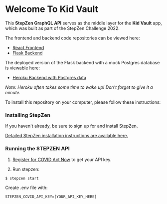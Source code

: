 # Welcome To Kid Vault

This **StepZen GraphQL API** serves as the middle layer for the **Kid Vault** app, which was built as part of the StepZen Challenge 2022.

The frontend and backend code repositories can be viewed here:
- [React Frontend](https://github.com/melawong/mom-api-frontend)
- [Flask Backend](https://github.com/anita-lee/mom_api2)

The deployed version of the Flask backend with a mock Postgres database is viewable here:
- [Heroku Backend with Postgres data](https://test-mom-api.herokuapp.com/)

*Note: Heroku often takes some time to wake up! Don't forget to give it a minute.*


To install this repository on your computer, please follow these instructions:

### Installing StepZen

If you haven't already, be sure to sign up for and install StepZen.

[Detailed StepZen installation instructions are available here.](https://stepzen.com/docs/quick-start/install-and-setup)


### Running the STEPZEN API

1. [Register for COVID Act Now](https://apidocs.covidactnow.org/) to get your API key.


2. Run stepzen:

```
$ stepzen start
```

Create .env file with:
```
STEPZEN_COVID_API_KEY=[YOUR_API_KEY_HERE]
```
